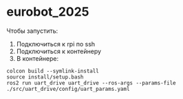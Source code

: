 # eurobot_2025


Чтобы запустить: 
1) Подключиться к rpi  по ssh
2) Подключиться к контейнеру
3) В контейнере:
```
colcon build --symlink-install
source install/setup.bash
ros2 run uart_drive uart_drive --ros-args --params-file ./src/uart_drive/config/uart_params.yaml
```
